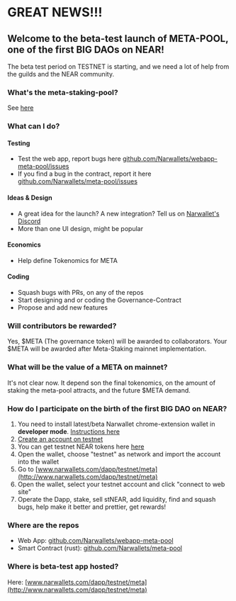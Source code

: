 # GREAT NEWS!!!

## Welcome to the beta-test launch of META-POOL, one of the first BIG DAOs on NEAR!

The beta test period on TESTNET is starting, and we need a lot of help from the guilds and the NEAR community.

### What's the meta-staking-pool?

See [here](https://narwallets.github.io/meta-pool/)

### What can I do?

#### Testing

* Test the web app, report bugs here [github.com/Narwallets/webapp-meta-pool/issues](https://github.com/Narwallets/dapp-meta-pool/issues)
* If you find a bug in the contract, report it here [github.com/Narwallets/meta-pool/issues](https://github.com/Narwallets/meta-pool/issues)

#### Ideas & Design

* A great idea for the launch?  A new integration? Tell us on [Narwallet's Discord](https://discord.com/invite/tG4XJzRtdQ)
* More than one UI design, might be popular

#### Economics

* Help define Tokenomics for META

#### Coding

* Squash bugs with PRs, on any of the repos
* Start designing and or coding the Governance-Contract
* Propose and add new features

### Will contributors be rewarded?

Yes, $META (The governance token) will be awarded to collaborators. Your $META will be awarded after Meta-Staking mainnet implementation.

### What will be the value of a META on mainnet?

It's not clear now. It depend son the final tokenomics, on the amount of staking the meta-pool attracts, and the future $META demand.

### How do I participate on the birth of the first BIG DAO on NEAR?

1. You need to install latest/beta Narwallet chrome-extension wallet in **developer mode**. [Instructions here](https://github.com/Narwallets/beta-testing/blob/main/README.md)
2. [Create an account on testnet](https://wallet.testnet.near.org)
3. You can get testnet NEAR tokens here [here](https://near-examples.github.io/token-printer/)
4. Open the wallet, choose "testnet" as network and import the account into the wallet
5. Go to [www.narwallets.com/dapp/testnet/meta](http://www.narwallets.com/dapp/testnet/meta)
6. Open the wallet, select your testnet account and click "connect to web site"
7. Operate the Dapp, stake, sell stNEAR, add liquidity, find and squash bugs, help make it better and prettier, get rewards!

### Where are the repos

*  Web App: [github.com/Narwallets/webapp-meta-pool](https://github.com/Narwallets/webapp-meta-pool)
*  Smart Contract (rust): [github.com/Narwallets/meta-pool](https://github.com/Narwallets/meta-pool)

### Where is beta-test app hosted?

Here: [www.narwallets.com/dapp/testnet/meta](http://www.narwallets.com/dapp/testnet/meta)
